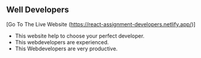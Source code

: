 ## Well Developers

[Go To The Live Website (https://react-assignment-developers.netlify.app/)]

- This website help to choose your perfect developer.
- This webdevelopers are experienced.
- This Webdevelopers are very productive.
